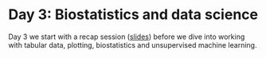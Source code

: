 # Day 3: Biostatistics and data science

Day 3 we start with a recap session ([slides](https://github.com/BiAPoL/Image-data-science-with-Python-and-Napari-EPFL2022/raw/main/docs/day3/recap_day2.pdf)) before we dive into working with tabular data, plotting, biostatistics and unsupervised machine learning.